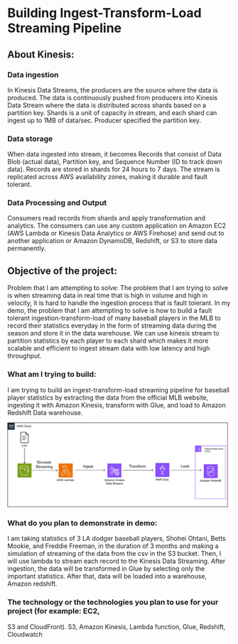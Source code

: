 # Building Ingest-Transform-Load Streaming Pipeline         

## About Kinesis:
### Data ingestion
In Kinesis Data Streams, the producers are the source where the data is produced. The data is continuously pushed from producers into Kinesis Data Stream where the data is distributed across shards based on a partition key. Shards is a unit of capacity in stream, and each shard can ingest up to 1MB of data/sec. Producer specified the partition key.

### Data storage
When data ingested into stream, it becomes Records that consist of Data Blob (actual data), Partition key, and Sequence Number (ID to track down data). Records are stored in shards for 24 hours to 7 days. The stream is replicated across AWS availability zones, making it durable and fault tolerant.

### Data Processing and Output
Consumers read records from shards and apply transformation and analytics. The consumers can use any custom application on Amazon EC2 (AWS Lambda or Kinesis Data Analytics or AWS Firehose) and send out to another application or Amazon DynamoDB, Redshift, or S3 to store data permanently.

## Objective of the project:
Problem that I am attempting to solve:
The problem that I am trying to solve is when streaming data in real time that is high in volume and high in velocity, it is hard to handle the ingestion process that is fault tolerant. In my demo, the problem that I am attempting to solve is how to build a fault tolerant ingestion-transform-load of many baseball players in the MLB to record their statistics everyday in the form of streaming data during the season and store it in the data warehouse. We can use kinesis stream to partition statistics by each player to each shard which makes it more scalable and efficient to ingest stream data with low latency and high throughput.    

### What am I trying to build:
I am trying to build an ingest-transform-load streaming pipeline for baseball player statistics by extracting the data from the official MLB website, ingesting it with Amazon Kinesis, transform with Glue, and load to Amazon Redshift Data warehouse.

![text](ITL-architect.jpg)

### What do you plan to demonstrate in demo:
I am taking statistics of 3 LA dodger baseball players, Shohei Ohtani, Betts Mookie, and Freddie Freeman, in the duration of 3 months and making a simulation of streaming of the data from the csv in the S3 bucket. Then, I will use lambda to stream each record to the Kinesis Data Streaming. After ingestion, the data will be transformed in Glue by selecting only the important statistics. After that, data will be loaded into a warehouse, Amazon redshift. 

### The technology or the technologies you plan to use for your project (for example: EC2,
S3 and CloudFront).
S3, Amazon Kinesis, Lambda function, Glue, Redshift, Cloudwatch





